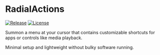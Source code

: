 # RadialActions

[![Release](https://img.shields.io/github/release/danielchalmers/RadialActions?include_prereleases)](https://github.com/danielchalmers/RadialActions/releases)
[![License](https://img.shields.io/github/license/danielchalmers/RadialActions)](LICENSE)

Summon a menu at your cursor that contains customizable shortcuts for apps or controls like media playback.

Minimal setup and lightweight without bulky software running.
